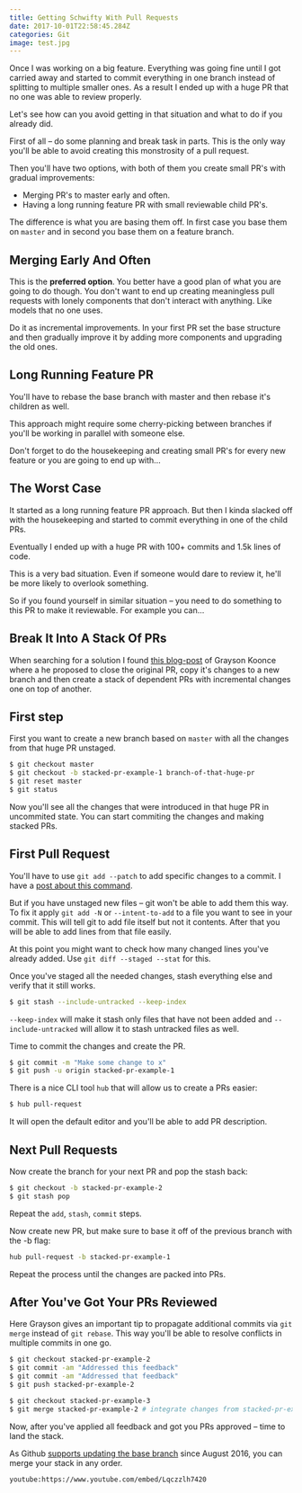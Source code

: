 ```yaml
---
title: Getting Schwifty With Pull Requests
date: 2017-10-01T22:58:45.284Z
categories: Git
image: test.jpg
---
```


Once I was working on a big feature. Everything was going fine until I got carried away and started to commit everything in one branch instead of splitting to multiple smaller ones. As a result I ended up with a huge PR that no one was able to review properly.

Let's see how can you avoid getting in that situation and what to do if you already did.

First of all – do some planning and break task in parts. This is the only way you'll be able to avoid creating this monstrosity of a pull request.

Then you'll have two options, with both of them you create small PR's with gradual improvements:

* Merging PR's to master early and often.
* Having a long running feature PR with small reviewable child PR's.

The difference is what you are basing them off. In first case you base them on `master` and in second you base them on a feature branch.

## Merging Early And Often

This is the **preferred option**. You better have a good plan of what you are going to do though. You don't want to end up creating meaningless pull requests with lonely components that don't interact with anything. Like models that no one uses.

Do it as incremental improvements. In your first PR set the base structure and then gradually improve it by adding more components and upgrading the old ones.

## Long Running Feature PR

You'll have to rebase the base branch with master and then rebase it's children as well.

This approach might require some cherry-picking between branches if you'll be working in parallel with someone else.

Don't forget to do the housekeeping and creating small PR's for every new feature or you are going to end up with…

## The Worst Case

It started as a long running feature PR approach. But then I kinda slacked off with the housekeeping and started to commit everything in one of the child PRs.

Eventually I ended up with a huge PR with 100+ commits and 1.5k lines of code.

This is a very bad situation. Even if someone would dare to review it, he'll be more likely to overlook something.

So if you found yourself in similar situation – you need to do something to this PR to make it reviewable. For example you can…

## Break It Into A Stack Of PRs

When searching for a solution I found [this blog-post](https://graysonkoonce.com/stacked-pull-requests-keeping-github-diffs-small/) of Grayson Koonce where a he proposed to close the original PR, copy it's changes to a new branch and then create a stack of dependent PRs with incremental changes one on top of another.

## First step

First you want to create a new branch based on `master` with all the changes from that huge PR unstaged.

```bash
$ git checkout master
$ git checkout -b stacked-pr-example-1 branch-of-that-huge-pr
$ git reset master
$ git status
```

Now you'll see all the changes that were introduced in that huge PR in uncommited state.
You can start commiting the changes and making stacked PRs.

## First Pull Request

You'll have to use `git add --patch` to add specific changes to a commit. I have a [post&nbsp;about&nbsp;this&nbsp;command](/posts/git-add-patch).

But if you have unstaged new files – git won't be able to add them this way. To fix it apply `git add -N` or `--intent-to-add` to a file you want to see in your commit. This will tell git to add file itself but not it contents. After that you will be able to add lines from that file easily.

At this point you might want to check how many changed lines you've already added. Use `git diff --staged --stat` for this.

Once you've staged all the needed changes, stash everything else and verify that it still works.

```bash
$ git stash --include-untracked --keep-index
```

`--keep-index` will make it stash only files that have not been added and `--include-untracked` will allow it to stash untracked files as well.

Time to commit the changes and create the PR.

```bash
$ git commit -m "Make some change to x"
$ git push -u origin stacked-pr-example-1
```

There is a nice CLI tool `hub` that will allow us to create a PRs easier:

```bash
$ hub pull-request
```

It will open the default editor and you'll be able to add PR description.

## Next Pull Requests

Now create the branch for your next PR and pop the stash back:

```bash
$ git checkout -b stacked-pr-example-2
$ git stash pop
```

Repeat the `add`, `stash`, `commit` steps.

Now create new PR, but make sure to base it off of the previous branch with the -b flag:

```bash
hub pull-request -b stacked-pr-example-1
```

Repeat the process until the changes are packed into PRs.

## After You've Got Your PRs Reviewed

Here Grayson gives an important tip to propagate additional commits via `git merge` instead of `git rebase`.
This way you'll be able to resolve conflicts in multiple commits in one go.

```bash
$ git checkout stacked-pr-example-2
$ git commit -am "Addressed this feedback"
$ git commit -am "Addressed that feedback"
$ git push stacked-pr-example-2

$ git checkout stacked-pr-example-3
$ git merge stacked-pr-example-2 # integrate changes from stacked-pr-example-2
```

Now, after you've applied all feedback and got you PRs approved – time to land the stack.

As Github [supports updating the base branch](https://github.com/blog/2224-change-the-base-branch-of-a-pull-request) since August 2016, you can merge your stack in any order.

`youtube:https://www.youtube.com/embed/Lqczzlh7420`

